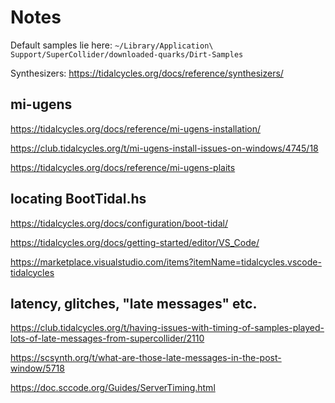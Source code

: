 # Notes


Default samples lie here: `~/Library/Application\ Support/SuperCollider/downloaded-quarks/Dirt-Samples`

Synthesizers:
https://tidalcycles.org/docs/reference/synthesizers/

## mi-ugens

https://tidalcycles.org/docs/reference/mi-ugens-installation/

https://club.tidalcycles.org/t/mi-ugens-install-issues-on-windows/4745/18

https://tidalcycles.org/docs/reference/mi-ugens-plaits

## locating BootTidal.hs

https://tidalcycles.org/docs/configuration/boot-tidal/

https://tidalcycles.org/docs/getting-started/editor/VS_Code/

https://marketplace.visualstudio.com/items?itemName=tidalcycles.vscode-tidalcycles

## latency, glitches, "late messages" etc.

https://club.tidalcycles.org/t/having-issues-with-timing-of-samples-played-lots-of-late-messages-from-supercollider/2110

https://scsynth.org/t/what-are-those-late-messages-in-the-post-window/5718

https://doc.sccode.org/Guides/ServerTiming.html